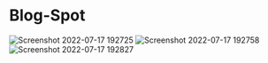 # Blog-Spot
![Screenshot 2022-07-17 192725](https://user-images.githubusercontent.com/52581527/179402371-9861383c-9e0e-478e-8ec7-65fc05295fce.jpg)
![Screenshot 2022-07-17 192758](https://user-images.githubusercontent.com/52581527/179402376-0c246ea7-d6c8-4ebc-b5aa-143fcdadb63c.jpg)
![Screenshot 2022-07-17 192827](https://user-images.githubusercontent.com/52581527/179402380-b24258b9-caf8-4400-bce0-d0674045f8ec.jpg)

